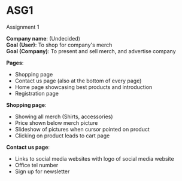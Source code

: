 # ASG1
Assignment 1

<p>
 <strong>Company name</strong>: (Undecided) <br>
 <strong>Goal (User)</strong>: To shop for company's merch <br>
 <strong>Goal (Company)</strong>: To present and sell merch, and advertise company <br>

 <strong>Pages</strong>:<ul>
 <li>Shopping page</li>
 <li>Contact us page (also at the bottom of every page)</li>
 <li>Home page showcasing best products and introduction</li>
 <li>Registration page</li> </ul>
 
 <strong>Shopping page</strong>:<ul>
 <li>Showing all merch (Shirts, accessories)</li>
 <li>Price shown below merch picture</li>
 <li>Slideshow of pictures when cursor pointed on product</li>
 <li>Clicking on product leads to cart page</li></ul>
 
 <strong>Contact us page</strong>:<ul>
 <li>Links to social media websites with logo of social media website</li>
 <li>Office tel number</li>
 <li>Sign up for newsletter</li></ul>
 
 

</p>
